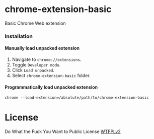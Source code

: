 # chrome-extension-basic
Basic Chrome Web extension

### Installation

#### Manually load unpacked extension

1. Navigate to `chrome://extensions`.
2. Toggle `Developer mode`.
3. Click `Load unpacked`.
4. Select `chrome-extension-basic` folder.

#### Programmatically load unpacked extension

```
chrome --load-extension=/absolute/path/to/chrome-extension-basic
```

# License
Do What the Fuck You Want to Public License [WTFPLv2](http://www.wtfpl.net/about/)
